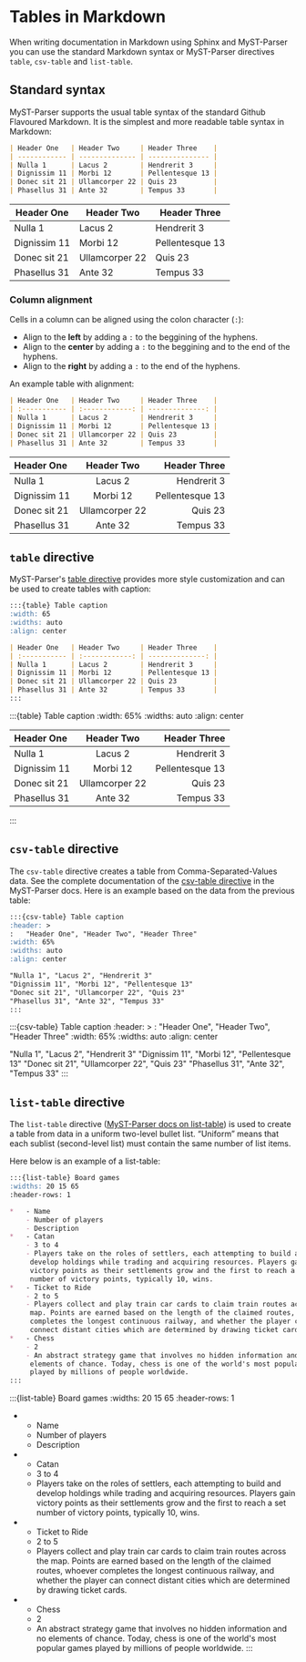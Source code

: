 # Tables in Markdown

When writing documentation in Markdown using Sphinx and MyST-Parser you can use the standard Markdown syntax or MyST-Parser directives `table`, `csv-table` and `list-table`.

## Standard syntax

MyST-Parser supports the usual table syntax of the standard Github Flavoured Markdown. It is the simplest and more readable table syntax in Markdown:

``````markdown
| Header One   | Header Two     | Header Three    |
| ------------ | -------------- | --------------- |
| Nulla 1      | Lacus 2        | Hendrerit 3     |
| Dignissim 11 | Morbi 12       | Pellentesque 13 |
| Donec sit 21 | Ullamcorper 22 | Quis 23         |
| Phasellus 31 | Ante 32        | Tempus 33       |
``````

| Header One   | Header Two     | Header Three    |
| ------------ | -------------- | --------------- |
| Nulla 1      | Lacus 2        | Hendrerit 3     |
| Dignissim 11 | Morbi 12       | Pellentesque 13 |
| Donec sit 21 | Ullamcorper 22 | Quis 23         |
| Phasellus 31 | Ante 32        | Tempus 33       |

### Column alignment

Cells in a column can be aligned using the colon character (`:`):

 * Align to the **left** by adding a `:` to the beggining of the hyphens.
 * Align to the **center** by adding a `:` to the beggining and to the end of the hyphens.
 * Align to the **right** by adding a `:` to the end of the hyphens.

An example table with alignment:

``````markdown
| Header One   | Header Two     | Header Three    |
| :----------- | :------------: | --------------: |
| Nulla 1      | Lacus 2        | Hendrerit 3     |
| Dignissim 11 | Morbi 12       | Pellentesque 13 |
| Donec sit 21 | Ullamcorper 22 | Quis 23         |
| Phasellus 31 | Ante 32        | Tempus 33       |
``````

| Header One   | Header Two     | Header Three    |
| :----------- | :------------: | --------------: |
| Nulla 1      | Lacus 2        | Hendrerit 3     |
| Dignissim 11 | Morbi 12       | Pellentesque 13 |
| Donec sit 21 | Ullamcorper 22 | Quis 23         |
| Phasellus 31 | Ante 32        | Tempus 33       |


## `table` directive

MyST-Parser's [table directive](https://myst-parser.readthedocs.io/en/latest/syntax/tables.html#table-with-captions) provides more style customization and can be used to create tables with caption:

``````markdown
:::{table} Table caption
:width: 65
:widths: auto
:align: center

| Header One   | Header Two     | Header Three    |
| :----------- | :------------: | --------------: |
| Nulla 1      | Lacus 2        | Hendrerit 3     |
| Dignissim 11 | Morbi 12       | Pellentesque 13 |
| Donec sit 21 | Ullamcorper 22 | Quis 23         |
| Phasellus 31 | Ante 32        | Tempus 33       |
:::
``````

:::{table} Table caption
:width: 65%
:widths: auto
:align: center

| Header One   | Header Two     | Header Three    |
| :----------- | :------------: | --------------: |
| Nulla 1      | Lacus 2        | Hendrerit 3     |
| Dignissim 11 | Morbi 12       | Pellentesque 13 |
| Donec sit 21 | Ullamcorper 22 | Quis 23         |
| Phasellus 31 | Ante 32        | Tempus 33       |
:::

## `csv-table` directive

The `csv-table` directive creates a table from Comma-Separated-Values data. See the complete documentation of the [csv-table directive](https://myst-parser.readthedocs.io/en/latest/syntax/tables.html#csv-tables) in the MyST-Parser docs. Here is an example based on the data from the previous table:

``````markdown
:::{csv-table} Table caption
:header: >
:   "Header One", "Header Two", "Header Three"
:width: 65%
:widths: auto
:align: center

"Nulla 1", "Lacus 2", "Hendrerit 3"
"Dignissim 11", "Morbi 12", "Pellentesque 13"
"Donec sit 21", "Ullamcorper 22", "Quis 23"
"Phasellus 31", "Ante 32", "Tempus 33"
:::
``````

:::{csv-table} Table caption
:header: >
:   "Header One", "Header Two", "Header Three"
:width: 65%
:widths: auto
:align: center

"Nulla 1", "Lacus 2", "Hendrerit 3"
"Dignissim 11", "Morbi 12", "Pellentesque 13"
"Donec sit 21", "Ullamcorper 22", "Quis 23"
"Phasellus 31", "Ante 32", "Tempus 33"
:::

## `list-table` directive

The `list-table` directive ([MyST-Parser docs on list-table](https://myst-parser.readthedocs.io/en/latest/syntax/tables.html#list-tables)) is used to create a table from data in a uniform two-level bullet list. “Uniform” means that each sublist (second-level list) must contain the same number of list items.

Here below is an example of a list-table:

``````markdown
:::{list-table} Board games
:widths: 20 15 65
:header-rows: 1

*   - Name
    - Number of players
    - Description
*   - Catan
    - 3 to 4
    - Players take on the roles of settlers, each attempting to build and
     develop holdings while trading and acquiring resources. Players gain
     victory points as their settlements grow and the first to reach a set
     number of victory points, typically 10, wins.
*   - Ticket to Ride
    - 2 to 5
    - Players collect and play train car cards to claim train routes across the
     map. Points are earned based on the length of the claimed routes, whoever
     completes the longest continuous railway, and whether the player can
     connect distant cities which are determined by drawing ticket cards.
*   - Chess
    - 2
    - An abstract strategy game that involves no hidden information and no
     elements of chance. Today, chess is one of the world's most popular games
     played by millions of people worldwide.
:::
``````

:::{list-table} Board games
:widths: 20 15 65
:header-rows: 1

*   - Name
    - Number of players
    - Description
*   - Catan
    - 3 to 4
    - Players take on the roles of settlers, each attempting to build and
     develop holdings while trading and acquiring resources. Players gain
     victory points as their settlements grow and the first to reach a set
     number of victory points, typically 10, wins.
*   - Ticket to Ride
    - 2 to 5
    - Players collect and play train car cards to claim train routes across the
     map. Points are earned based on the length of the claimed routes, whoever
     completes the longest continuous railway, and whether the player can
     connect distant cities which are determined by drawing ticket cards.
*   - Chess
    - 2
    - An abstract strategy game that involves no hidden information and no
     elements of chance. Today, chess is one of the world's most popular games
     played by millions of people worldwide.
:::
